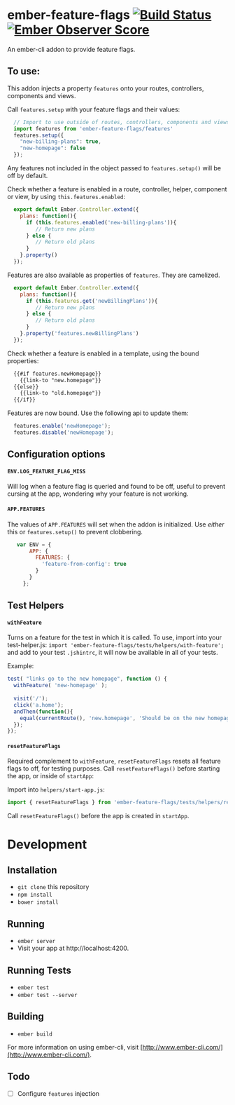 
# ember-feature-flags [![Build Status](https://travis-ci.org/kategengler/ember-feature-flags.svg?branch=master)](https://travis-ci.org/kategengler/ember-feature-flags) [![Ember Observer Score](http://emberobserver.com/badges/ember-feature-flags.svg)](http://emberobserver.com/addons/ember-feature-flags)

An ember-cli addon to provide feature flags. 

## To use: 

This addon injects a property `features` onto your routes, controllers, components and views. 

Call `features.setup` with your feature flags and their values:

```js
  // Import to use outside of routes, controllers, components and views.
  import features from 'ember-feature-flags/features'
  features.setup({
    "new-billing-plans": true, 
    "new-homepage": false
  });
```

Any features not included in the object passed to `features.setup()` will be off by default.

Check whether a feature is enabled in a route, controller, helper, component or view, by using `this.features.enabled`:

```js
  export default Ember.Controller.extend({
    plans: function(){
      if (this.features.enabled('new-billing-plans')){
         // Return new plans
      } else {
         // Return old plans
      }
    }.property()
  });
```

Features are also available as properties of `features`. They are camelized. 

```js
  export default Ember.Controller.extend({
    plans: function(){
      if (this.features.get('newBillingPlans')){
         // Return new plans
      } else {
         // Return old plans
      }
    }.property('features.newBillingPlans')
  });
```


Check whether a feature is enabled in a template, using the bound properties: 

```html
  {{#if features.newHomepage}}
    {{link-to "new.homepage"}}
  {{else}}
    {{link-to "old.homepage"}}
  {{/if}}
```

Features are now bound. Use the following api to update them:

```js
  features.enable('newHomepage');
  features.disable('newHomepage');
```

## Configuration options

#### `ENV.LOG_FEATURE_FLAG_MISS`
Will log when a feature flag is queried and found to be off, useful to prevent cursing at the app, 
wondering why your feature is not working.


#### `APP.FEATURES`
The values of `APP.FEATURES` will set when the addon is initialized. Use *either* this or `features.setup()` to prevent clobbering. 

```js
   var ENV = {
       APP: {
         FEATURES: {
           'feature-from-config': true
         }
       }
     };
```
## Test Helpers

#### `withFeature`
Turns on a feature for the test in which it is called. 
To use, import into your test-helper.js: `import 'ember-feature-flags/tests/helpers/with-feature';` and add to your 
test `.jshintrc`, it will now be available in all of your tests.

Example: 

```js
test( "links go to the new homepage", function () {
  withFeature( 'new-homepage' );
  
  visit('/');  
  click('a.home');
  andThen(function(){
    equal(currentRoute(), 'new.homepage', 'Should be on the new homepage');
  });
});
```

#### `resetFeatureFlags`
Required complement to `withFeature`, `resetFeatureFlags` resets all feature flags to off, for testing purposes.
Call `resetFeatureFlags()` before starting the app, or inside of `startApp`:

Import into `helpers/start-app.js`: 

```js
import { resetFeatureFlags } from 'ember-feature-flags/tests/helpers/reset-feature-flags';
```

Call `resetFeatureFlags()` before the app is created in `startApp`.

# Development

## Installation

* `git clone` this repository
* `npm install`
* `bower install`

## Running

* `ember server`
* Visit your app at http://localhost:4200.

## Running Tests

* `ember test`
* `ember test --server`

## Building

* `ember build`

For more information on using ember-cli, visit [http://www.ember-cli.com/](http://www.ember-cli.com/).

## Todo

- [ ] Configure `features` injection
